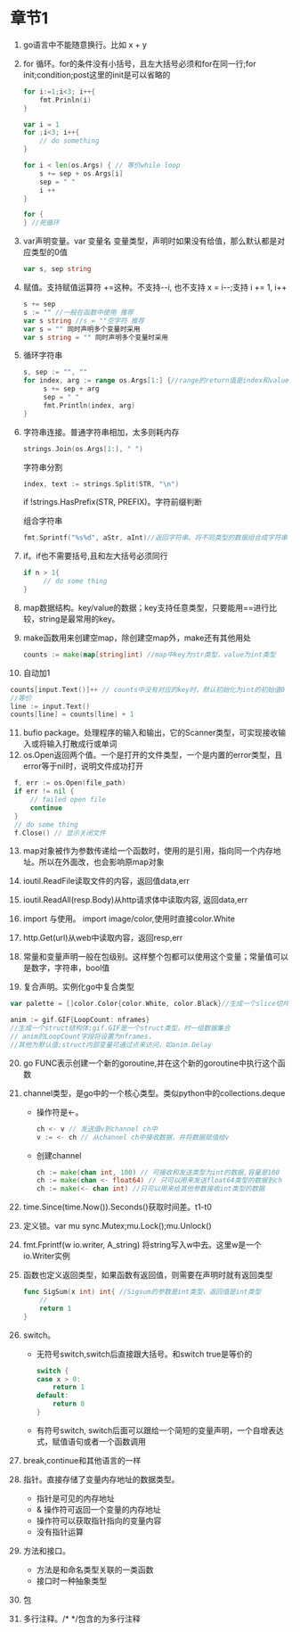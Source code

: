 # 章节1

1. go语言中不能随意换行。比如 x + y
2. for 循环。for的条件没有小括号，且左大括号必须和for在同一行;for init;condition;post这里的init是可以省略的
    ```go
    for i:=1;i<3; i++{
        fmt.Prinln(i)
    }
    
    var i = 1
    for ;i<3; i++{
        // do something
    }
   
    for i < len(os.Args) { // 等价while loop
        s += sep + os.Args[i]
        sep = " "
        i ++
    }
   
    for {
    } //死循环
    ```

3. var声明变量。var 变量名 变量类型，声明时如果没有给值，那么默认都是对应类型的0值
    ```go
    var s, sep string
    ```

4. 赋值。支持赋值运算符 +=这种。不支持--i, 也不支持 x = i--;支持 i += 1, i++
    ```go
    s += sep
    s := "" //一般在函数中使用 推荐
    var s string //s = ""空字符 推荐
    var s = "" 同时声明多个变量时采用
    var s string = "" 同时声明多个变量时采用
    ```

5. 循环字符串
   ```go
   s, sep := "", ""
   for index, arg := range os.Args[1:] {//range的return值是index和value，但index是从0开始，不受后面的影响
        s += sep + arg
        sep = " "
        fmt.Println(index, arg)
   }
   ```

6. 字符串连接。普通字符串相加，太多则耗内存
   ```go
   strings.Join(os.Args[1:], " ")
   ```

   字符串分割
   ```go
   index, text := strings.Split(STR, "\n")
   ```   

   if !strings.HasPrefix(STR, PREFIX)。字符前缀判断

   组合字符串
   ```go
   fmt.Sprintf("%s%d", aStr, aInt)//返回字符串。将不同类型的数据组合成字符串
   ```

7. if。if也不需要括号,且和左大括号必须同行
   ```go
   if n > 1{
        // do some thing
   }
   ```      

8. map数据结构。key/value的数据；key支持任意类型，只要能用==进行比较，string是最常用的key。
9. make函数用来创建空map，除创建空map外，make还有其他用处
   ```go
   counts := make(map[string]int) //map中key为str类型，value为int类型
   ```

10. 自动加1
   ```go
   counts[input.Text()]++ // counts中没有对应的key时，默认初始化为int的初始值0
   //等价
   line := input.Text()
   counts[line] = counts[line] + 1
   ```

11. bufio package。处理程序的输入和输出，它的Scanner类型，可实现接收输入或将输入打散成行或单词
12. os.Open返回两个值。一个是打开的文件类型，一个是内置的error类型，且error等于nil时，说明文件成功打开
   ```go
    f, err := os.Open(file_path)
    if err != nil {
        // failed open file
        continue
    }
    // do some thing
    f.Close() // 显示关闭文件
   ```

13. map对象被作为参数传递给一个函数时，使用的是引用，指向同一个内存地址。所以在外面改，也会影响原map对象
14. ioutil.ReadFile读取文件的内容，返回值data,err
15. ioutil.ReadAll(resp.Body)从http请求体中读取内容, 返回data,err

16. import 与使用。 import image/color,使用时直接color.White
17. http.Get(url)从web中读取内容，返回resp,err
18. 常量和变量声明一般在包级别。这样整个包都可以使用这个变量；常量值可以是数字，字符串，bool值
19. 复合声明。实例化go中复合类型
   ```go
   var palette = []color.Color{color.White, color.Black}//生成一个slice切片
   ```

```go
anim := gif.GIF{LoopCount: nframes} 
//生成一个struct结构体;gif.GIF是一个struct类型，时一组数据集合
// anim的LoopCount字段将设置为nframes，
//其他为默认值;struct内部变量可通过点来访问，如anim.Delay
```

20. go FUNC表示创建一个新的goroutine,并在这个新的goroutine中执行这个函数
21. channel类型，是go中的一个核心类型。类似python中的collections.deque
    * 操作符是<-。
       ```go
      ch <- v // 发送值v到channel ch中
      v := <- ch // 从channel ch中接收数据，并将数据赋值给v
       ```

    * 创建channel
      ```go
      ch := make(chan int, 100) // 可接收和发送类型为int的数据,容量是100
      ch := make(chan <- float64) // 只可以用来发送float64类型的数据到ch
      ch := make(<- chan int) //只可以用来给其他参数接收int类型的数据
      ```

22. time.Since(time.Now()).Seconds()获取时间差。t1-t0
23. 定义锁。var mu sync.Mutex;mu.Lock();mu.Unlock()
24. fmt.Fprintf(w io.writer, A_string) 将string写入w中去。这里w是一个io.Writer实例
25. 函数也定义返回类型，如果函数有返回值，则需要在声明时就有返回类型
    ```go
    func SigSum(x int) int{ //Sigsum的参数是int类型，返回值是int类型
        //
        return 1
    }
    ```
    
26. switch。
    - 无符号switch,switch后直接跟大括号。和switch true是等价的
        ```go
        switch {
        case x > 0:
            return 1
        default:
            return 0
        }
        ```
    
    - 有符号switch, switch后面可以跟给一个简短的变量声明，一个自增表达式，赋值语句或者一个函数调用

27. break,continue和其他语言的一样
28. 指针。直接存储了变量内存地址的数据类型。
    - 指针是可见的内存地址
    - & 操作符可返回一个变量的内存地址
    - 操作符可以获取指针指向的变量内容
    - 没有指针运算

29. 方法和接口。
    - 方法是和命名类型关联的一类函数
    - 接口时一种抽象类型

30. 包
31. 多行注释。/* */包含的为多行注释